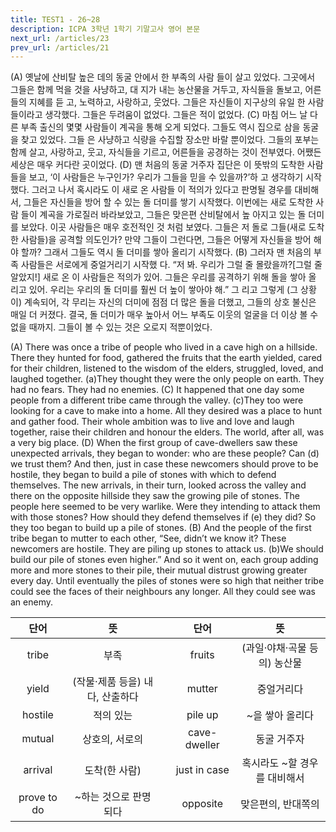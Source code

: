 ```yaml
---
title: TEST1 - 26~28
description: ICPA 3학년 1학기 기말고사 영어 본문
next_url: /articles/23
prev_url: /articles/21
---
```


(A) 옛날에 산비탈 높은 데의 동굴 안에서 한 부족의 사람 들이 살고 있었다. 그곳에서 그들은 함께 먹을 것을 사냥하고, 대 지가 내는 농산물을 거두고, 자식들을 돌보고, 어른들의 지혜를 듣 고, 노력하고, 사랑하고, 웃었다. 그들은 자신들이 지구상의 유일 한 사람들이라고 생각했다. 그들은 두려움이 없었다. 그들은 적이 없었다. (C) 마침 어느 날 다른 부족 출신의 몇몇 사람들이 계곡을 통해 오게 되었다. 그들도 역시 집으로 삼을 동굴을 찾고 있었다. 그들 은 사냥하고 식량을 수집할 장소만 바랄 뿐이었다. 그들의 포부는 함께 살고, 사랑하고, 웃고, 자식들을 기르고, 어른들을 공경하는 것이 전부였다. 어쨌든 세상은 매우 커다란 곳이었다. (D) 맨 처음의 동굴 거주자 집단은 이 뜻밖의 도착한 사람들을 보고, ‘이 사람들은 누구인가? 우리가 그들을 믿을 수 있을까?’하 고 생각하기 시작했다. 그러고 나서 혹시라도 이 새로 온 사람들 이 적의가 있다고 판명될 경우를 대비해서, 그들은 자신들을 방어 할 수 있는 돌 더미를 쌓기 시작했다. 이번에는 새로 도착한 사람 들이 계곡을 가로질러 바라보았고, 그들은 맞은편 산비탈에서 높 아지고 있는 돌 더미를 보았다. 이곳 사람들은 매우 호전적인 것 처럼 보였다. 그들은 저 돌로 그들(새로 도착한 사람들)을 공격할 의도인가? 만약 그들이 그런다면, 그들은 어떻게 자신들을 방어 해야 할까? 그래서 그들도 역시 돌 더미를 쌓아 올리기 시작했다. (B) 그러자 맨 처음의 부족 사람들은 서로에게 중얼거리기 시작했 다. “저 봐. 우리가 그럴 줄 몰랐을까?[그럴 줄 알았지!] 새로 온 이 사람들은 적의가 있어. 그들은 우리를 공격하기 위해 돌을 쌓아 올 리고 있어. 우리는 우리의 돌 더미를 훨씬 더 높이 쌓아야 해.” 그 리고 그렇게 (그 상황이) 계속되어, 각 무리는 자신의 더미에 점점 더 많은 돌을 더했고, 그들의 상호 불신은 매일 더 커졌다. 결국, 돌 더미가 매우 높아서 어느 부족도 이웃의 얼굴을 더 이상 볼 수 없을 때까지. 그들이 볼 수 있는 것은 오로지 적뿐이었다.

(A) There was once a tribe of people who lived in a cave high on a hillside. There they hunted for food, gathered the fruits that the earth yielded, cared for their children, listened to the wisdom of the elders, struggled, loved, and laughed together. (a)They thought they were the only people on earth. They had no fears. They had no enemies. (C) It happened that one day some people from a different tribe came through the valley. (c)They too were looking for a cave to make into a home. All they desired was a place to hunt and gather food. Their whole ambition was to live and love and laugh together, raise their children and honour the elders. The world, after all, was a very big place. (D) When the first group of cave-dwellers saw these unexpected arrivals, they began to wonder: who are these people? Can (d) we trust them? And then, just in case these newcomers should prove to be hostile, they began to build a pile of stones with which to defend themselves. The new arrivals, in their turn, looked across the valley and there on the opposite hillside they saw the growing pile of stones. The people here seemed to be very warlike. Were they intending to attack them with those stones? How should they defend themselves if (e) they did? So they too began to build up a pile of stones. (B) And the people of the first tribe began to mutter to each other, “See, didn’t we know it? These newcomers are hostile. They are piling up stones to attack us. (b)We should build our pile of stones even higher.” And so it went on, each group adding more and more stones to their pile, their mutual distrust growing greater every day. Until eventually the piles of stones were so high that neither tribe could see the faces of their neighbours any longer. All they could see was an enemy.

|단어|뜻| |단어|뜻|
|:--------------:|:------------------------------:|-|:--------------:|:------------------------------:|
|tribe|부족||fruits|(과일·야채·곡물 등의) 농산물|
|yield|(작물·제품 등을) 내다, 산출하다||mutter|중얼거리다|
|hostile|적의 있는||pile up|~을 쌓아 올리다|
|mutual|상호의, 서로의||cave-dweller|동굴 거주자|
|arrival|도착(한 사람)||just in case|혹시라도 ~할 경우를 대비해서|
|prove to do|~하는 것으로 판명되다||opposite|맞은편의, 반대쪽의|
